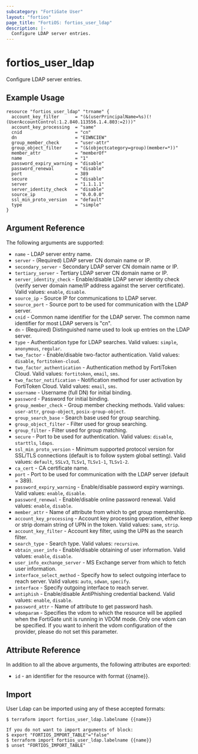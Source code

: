 ```yaml
---
subcategory: "FortiGate User"
layout: "fortios"
page_title: "FortiOS: fortios_user_ldap"
description: |-
  Configure LDAP server entries.
---
```


# fortios_user_ldap
Configure LDAP server entries.

## Example Usage

```hcl
resource "fortios_user_ldap" "trname" {
  account_key_filter      = "(&(userPrincipalName=%s)(!(UserAccountControl:1.2.840.113556.1.4.803:=2)))"
  account_key_processing  = "same"
  cnid                    = "cn"
  dn                      = "EIWNCIEW"
  group_member_check      = "user-attr"
  group_object_filter     = "(&(objectcategory=group)(member=*))"
  member_attr             = "memberOf"
  name                    = "1"
  password_expiry_warning = "disable"
  password_renewal        = "disable"
  port                    = 389
  secure                  = "disable"
  server                  = "1.1.1.1"
  server_identity_check   = "disable"
  source_ip               = "0.0.0.0"
  ssl_min_proto_version   = "default"
  type                    = "simple"
}
```

## Argument Reference

The following arguments are supported:

* `name` - LDAP server entry name.
* `server` - (Required) LDAP server CN domain name or IP.
* `secondary_server` - Secondary LDAP server CN domain name or IP.
* `tertiary_server` - Tertiary LDAP server CN domain name or IP.
* `server_identity_check` - Enable/disable LDAP server identity check (verify server domain name/IP address against the server certificate). Valid values: `enable`, `disable`.
* `source_ip` - Source IP for communications to LDAP server.
* `source_port` - Source port to be used for communication with the LDAP server.
* `cnid` - Common name identifier for the LDAP server. The common name identifier for most LDAP servers is "cn".
* `dn` - (Required) Distinguished name used to look up entries on the LDAP server.
* `type` - Authentication type for LDAP searches. Valid values: `simple`, `anonymous`, `regular`.
* `two_factor` - Enable/disable two-factor authentication. Valid values: `disable`, `fortitoken-cloud`.
* `two_factor_authentication` - Authentication method by FortiToken Cloud. Valid values: `fortitoken`, `email`, `sms`.
* `two_factor_notification` - Notification method for user activation by FortiToken Cloud. Valid values: `email`, `sms`.
* `username` - Username (full DN) for initial binding.
* `password` - Password for initial binding.
* `group_member_check` - Group member checking methods. Valid values: `user-attr`, `group-object`, `posix-group-object`.
* `group_search_base` - Search base used for group searching.
* `group_object_filter` - Filter used for group searching.
* `group_filter` - Filter used for group matching.
* `secure` - Port to be used for authentication. Valid values: `disable`, `starttls`, `ldaps`.
* `ssl_min_proto_version` - Minimum supported protocol version for SSL/TLS connections (default is to follow system global setting). Valid values: `default`, `SSLv3`, `TLSv1`, `TLSv1-1`, `TLSv1-2`.
* `ca_cert` - CA certificate name.
* `port` - Port to be used for communication with the LDAP server (default = 389).
* `password_expiry_warning` - Enable/disable password expiry warnings. Valid values: `enable`, `disable`.
* `password_renewal` - Enable/disable online password renewal. Valid values: `enable`, `disable`.
* `member_attr` - Name of attribute from which to get group membership.
* `account_key_processing` - Account key processing operation, either keep or strip domain string of UPN in the token. Valid values: `same`, `strip`.
* `account_key_filter` - Account key filter, using the UPN as the search filter.
* `search_type` - Search type. Valid values: `recursive`.
* `obtain_user_info` - Enable/disable obtaining of user information. Valid values: `enable`, `disable`.
* `user_info_exchange_server` - MS Exchange server from which to fetch user information.
* `interface_select_method` - Specify how to select outgoing interface to reach server. Valid values: `auto`, `sdwan`, `specify`.
* `interface` - Specify outgoing interface to reach server.
* `antiphish` - Enable/disable AntiPhishing credential backend. Valid values: `enable`, `disable`.
* `password_attr` - Name of attribute to get password hash.
* `vdomparam` - Specifies the vdom to which the resource will be applied when the FortiGate unit is running in VDOM mode. Only one vdom can be specified. If you want to inherit the vdom configuration of the provider, please do not set this parameter.


## Attribute Reference

In addition to all the above arguments, the following attributes are exported:
* `id` - an identifier for the resource with format {{name}}.

## Import

User Ldap can be imported using any of these accepted formats:
```
$ terraform import fortios_user_ldap.labelname {{name}}

If you do not want to import arguments of block:
$ export "FORTIOS_IMPORT_TABLE"="false"
$ terraform import fortios_user_ldap.labelname {{name}}
$ unset "FORTIOS_IMPORT_TABLE"
```
